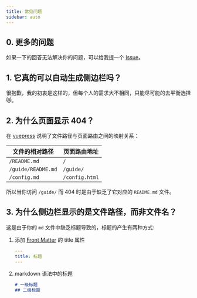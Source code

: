 ```yaml
---
title: 常见问题
sidebar: auto
---
```


## 0. 更多的问题

如果一下的回答无法解决你的问题，可以给我提一个 [Issue](https://github.com/shanyuhai123/vuepress-plugin-auto-sidebar/issues/new)。

## 1. 它真的可以自动生成侧边栏吗？

很抱歉，我的初衷是这样的，但每个人的需求大不相同，只能尽可能的去平衡选择 :crying_cat_face:。

## 2. 为什么页面显示 404？

在 [vuepress](https://vuepress.vuejs.org/zh/guide/directory-structure.html#%E9%BB%98%E8%AE%A4%E7%9A%84%E9%A1%B5%E9%9D%A2%E8%B7%AF%E7%94%B1) 说明了文件路径与页面路由之间的映射关系：

| 文件的相对路径     | 页面路由地址   |
| ------------------ | -------------- |
| `/README.md`       | `/`            |
| `/guide/README.md` | `/guide/`      |
| `/config.md`       | `/config.html` |

所以当你访问 `/guide/` 而 404 时是由于缺乏了它对应的 `README.md` 文件。

## 3. 为什么侧边栏显示的是文件路径，而非文件名？

这是由于你的 `md` 文件中缺乏标题导致的，标题的产生有两种方式:

1. 添加 [Front Matter](https://v1.vuepress.vuejs.org/zh/guide/frontmatter.html#front-matter) 的 title 属性 <Badge text="推荐" type="warning"/>

   ```yaml
   ---
   title: 标题
   ---
   ```

2. markdown 语法中的标题

   ```markdown
   # 一级标题
   ## 二级标题
   ```
